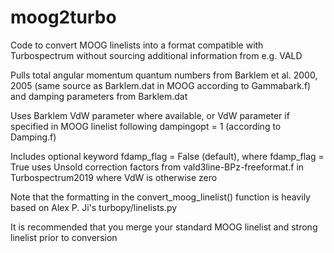# moog2turbo
Code to convert MOOG linelists into a format compatible with Turbospectrum without sourcing additional information from e.g. VALD

Pulls total angular momentum quantum numbers from Barklem et al. 2000, 2005
(same source as Barklem.dat in MOOG according to Gammabark.f) and damping parameters from Barklem.dat

Uses Barklem VdW parameter where available, or VdW parameter
if specified in MOOG linelist following dampingopt = 1 (according to Damping.f)

Includes optional keyword fdamp_flag = False (default), where
fdamp_flag = True uses Unsold correction factors from vald3line-BPz-freeformat.f
in Turbospectrum2019 where VdW is otherwise zero

Note that the formatting in the convert_moog_linelist() function is 
heavily based on Alex P. Ji's turbopy/linelists.py

It is recommended that you merge your standard MOOG linelist and strong linelist prior to conversion
